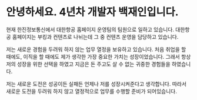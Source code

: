 # 안녕하세요. 4년차 개발자 백재인입니다.
현재 한진정보통신에서 대한항공 홈페이지 운영팀의 팀원으로 일하고 있습니다. 대한항공 홈페이지는 부킹과 컨텐츠로 나뉘는데 그 중 컨텐츠 운영을 담당하고 있습니다.

저는 새로운 경험을 두려워 하지 않는 업무 열정을 보유하고 있습니다. 처음 취업을 할 때에도, 이직을 할 때에도 제가 생각한 가장 중요한 가치는 성장이었습니다. 그래서 항상 저의 성장을 위한 선택을 하였고 지금은 돈 주고도 살 수 없는 귀중한 경험들을 하였습니다.

저는 새로운 도전은 성공이든 실패든 언제나 저를 성장시켜준다고 생각합니다. 따라서 새로운 도전을 두려워 하지 않고 열정적으로 업무를 수행할 준비가 되어있습니다.